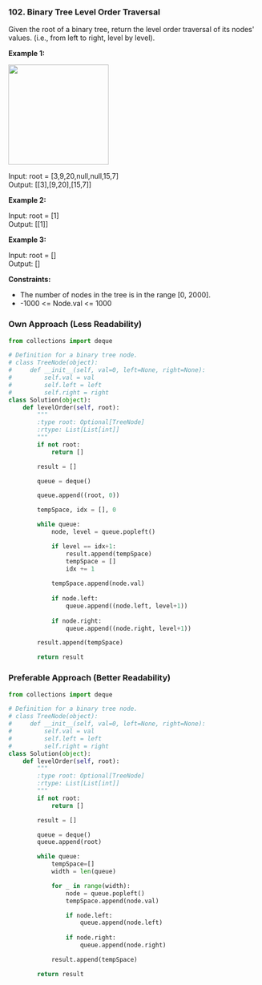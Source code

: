 ### 102. Binary Tree Level Order Traversal

Given the root of a binary tree, return the level order traversal of its nodes' values. (i.e., from left to right, level by level).

**Example 1:**

<img src="https://assets.leetcode.com/uploads/2021/02/19/tree1.jpg" width="200">

Input: root = [3,9,20,null,null,15,7]  
Output: [[3],[9,20],[15,7]]

**Example 2:**

Input: root = [1]  
Output: [[1]]

**Example 3:**

Input: root = []  
Output: []
 

**Constraints:**

* The number of nodes in the tree is in the range [0, 2000].
* -1000 <= Node.val <= 1000

### Own Approach (Less Readability)

```python
from collections import deque

# Definition for a binary tree node.
# class TreeNode(object):
#     def __init__(self, val=0, left=None, right=None):
#         self.val = val
#         self.left = left
#         self.right = right
class Solution(object):
    def levelOrder(self, root):
        """
        :type root: Optional[TreeNode]
        :rtype: List[List[int]]
        """
        if not root:
            return []

        result = []

        queue = deque()

        queue.append((root, 0))

        tempSpace, idx = [], 0

        while queue:
            node, level = queue.popleft()

            if level == idx+1:
                result.append(tempSpace)
                tempSpace = []
                idx += 1
            
            tempSpace.append(node.val)
            
            if node.left:
                queue.append((node.left, level+1))
            
            if node.right:
                queue.append((node.right, level+1))

        result.append(tempSpace)

        return result
```

### Preferable Approach (Better Readability)

```python
from collections import deque

# Definition for a binary tree node.
# class TreeNode(object):
#     def __init__(self, val=0, left=None, right=None):
#         self.val = val
#         self.left = left
#         self.right = right
class Solution(object):
    def levelOrder(self, root):
        """
        :type root: Optional[TreeNode]
        :rtype: List[List[int]]
        """
        if not root:
            return []

        result = []

        queue = deque()
        queue.append(root)

        while queue:
            tempSpace=[]
            width = len(queue)

            for _ in range(width):
                node = queue.popleft()
                tempSpace.append(node.val)

                if node.left:
                    queue.append(node.left)
                
                if node.right:
                    queue.append(node.right)

            result.append(tempSpace)

        return result
```